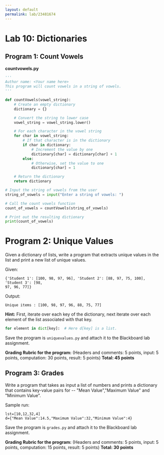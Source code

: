 ```yaml
---
layout: default
permalink: lab/23481674
---
```


# Lab 10: Dictionaries


## Program 1: Count Vowels

**countvowels.py**

```python
''' 
Author name: <Your name here>
This program will count vowels in a string of vowels.
'''

def countVowels(vowel_string):
    # Create an empty dictionary
    dictionary = {}

    # Convert the string to lower case
    vowel_string = vowel_string.lower()

    # For each character in the vowel string
    for char in vowel_string:
        # If that character is in the dictionary
        if char in dictionary:
            # Increment the value by one
            dictionary[char] = dictionary[char] + 1
        else:
            # Otherwise, set the value to one
            dictionary[char] = 1

    # Return the dictionary
    return dictionary

# Input the string of vowels from the user
string_of_vowels = input("Enter a string of vowels: ")

# Call the count vowels function 
count_of_vowels = countVowels(string_of_vowels)

# Print out the resulting dictionary
print(count_of_vowels)
```


# Program 2: Unique Values

Given a dictionary of lists, write a program that extracts unique values in the
list and print a new list of unique values.

Given:

```
{'Student 1': [100, 98, 97, 96], 'Student 2': [88, 97, 75, 100], 'Student 3': [98,
97, 96, 77]}
```

Output: 

```
Unique items : [100, 98, 97, 96, 88, 75, 77]
```

__Hint:__  First, iterate over each key of the dictionary, next iterate over each element of the list associated with that key.

```python
for element in dict[key]:  # Here d[key] is a list.
```

Save the program is `uniquevalues.py` and attach it to the Blackboard lab assignment.

**Grading Rubric for the program:**
(Headers and comments: 5 points, input: 5 points, computation: 30 points, result: 5 points)
**Total: 45 points**


## Program 3: Grades

Write a program that takes as input a list of numbers and prints a dictionary
that contains key-value pairs for -- "Mean Value","Maximum Value" and
"Minimum Value".

Sample run:
```
lst=[10,12,32,4]
d={"Mean Value":14.5,"Maximum Value":32,"Minimum Value":4}
```

Save the program is `grades.py` and attach it to the Blackboard lab assignment.

**Grading Rubric for the program:**
(Headers and comments: 5 points, input: 5 points, computation: 15 points, result: 5 points)
**Total: 30 points**
